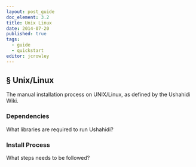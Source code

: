 ```yaml
---
layout: post_guide
doc_element: 3.2
title: Unix Linux
date: 2014-07-20
published: true
tags:
  - guide
  - quickstart
editor: jcrowley
---
```


## &sect; Unix/Linux

The manual installation process on UNIX/Linux, as defined by the Ushahidi Wiki.

### Dependencies

What libraries are required to run Ushahidi?

### Install Process

What steps needs to be followed?